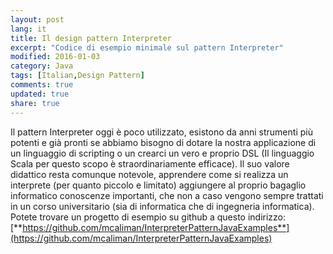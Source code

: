 ```yaml
---
layout: post
lang: it
title: Il design pattern Interpreter
excerpt: "Codice di esempio minimale sul pattern Interpreter"
modified: 2016-01-03
category: Java
tags: [Italian,Design Pattern]
comments: true
updated: true
share: true
---
```


Il pattern Interpreter oggi è poco utilizzato, esistono da anni strumenti più potenti e già pronti 
se abbiamo bisogno di dotare la nostra applicazione di un linguaggio di scripting o un crearci un vero 
e proprio DSL (Il linguaggio Scala per questo scopo è straordinariamente efficace). 
Il suo valore didattico resta comunque notevole, apprendere come si realizza un interprete
(per quanto piccolo e limitato) aggiungere al proprio bagaglio informatico conoscenze importanti, 
che non a caso vengono sempre trattati in un corso universitario (sia di informatica che di ingegneria informatica).
Potete trovare un progetto di esempio su github a questo indirizzo:
[**https://github.com/mcaliman/InterpreterPatternJavaExamples**](https://github.com/mcaliman/InterpreterPatternJavaExamples)

